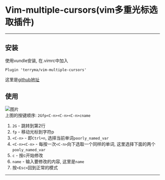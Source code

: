 # Vim-multiple-cursors(vim多重光标选取插件)


***

## 安装
使用vundle安装, 在.vimrc中加入
```
Plugin 'terryma/vim-multiple-cursors'
```
这里是[github地址](https://github.com/terryma/vim-multiple-cursors)
## 使用

![图片](image\1.gif)  
上图的按键顺序: `2Gfp<C-n><C-n><C-n>cname`
1. `2G` - 跳转到第2行
2. `fp` - 移动光标到字符p
3. `<C-n>` - 即`Ctrl+n`, 选择当前单词`poorly_named_var`
4. `<C-n><C-n>` - 每按一次`<C-n>`向下选取一个同样的单词, 这里选择下面的两个`pooly_named_var`
5. `c` - 按c开始修改
6. `name` - 输入要修改的内容, 这里是`name`
7. 按`<Esc>`回到正常的模式


***